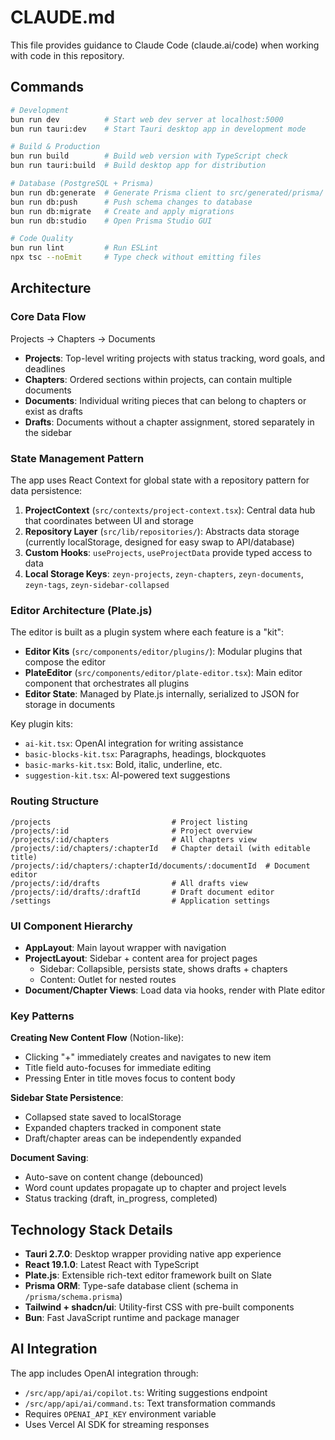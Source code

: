 # CLAUDE.md

This file provides guidance to Claude Code (claude.ai/code) when working with code in this repository.

## Commands

```bash
# Development
bun run dev          # Start web dev server at localhost:5000
bun run tauri:dev    # Start Tauri desktop app in development mode

# Build & Production
bun run build        # Build web version with TypeScript check
bun run tauri:build  # Build desktop app for distribution

# Database (PostgreSQL + Prisma)
bun run db:generate  # Generate Prisma client to src/generated/prisma/
bun run db:push      # Push schema changes to database
bun run db:migrate   # Create and apply migrations
bun run db:studio    # Open Prisma Studio GUI

# Code Quality
bun run lint         # Run ESLint
npx tsc --noEmit     # Type check without emitting files
```

## Architecture

### Core Data Flow
Projects → Chapters → Documents

- **Projects**: Top-level writing projects with status tracking, word goals, and deadlines
- **Chapters**: Ordered sections within projects, can contain multiple documents
- **Documents**: Individual writing pieces that can belong to chapters or exist as drafts
- **Drafts**: Documents without a chapter assignment, stored separately in the sidebar

### State Management Pattern
The app uses React Context for global state with a repository pattern for data persistence:

1. **ProjectContext** (`src/contexts/project-context.tsx`): Central data hub that coordinates between UI and storage
2. **Repository Layer** (`src/lib/repositories/`): Abstracts data storage (currently localStorage, designed for easy swap to API/database)
3. **Custom Hooks**: `useProjects`, `useProjectData` provide typed access to data
4. **Local Storage Keys**: `zeyn-projects`, `zeyn-chapters`, `zeyn-documents`, `zeyn-tags`, `zeyn-sidebar-collapsed`

### Editor Architecture (Plate.js)
The editor is built as a plugin system where each feature is a "kit":

- **Editor Kits** (`src/components/editor/plugins/`): Modular plugins that compose the editor
- **PlateEditor** (`src/components/editor/plate-editor.tsx`): Main editor component that orchestrates all plugins
- **Editor State**: Managed by Plate.js internally, serialized to JSON for storage in documents

Key plugin kits:
- `ai-kit.tsx`: OpenAI integration for writing assistance
- `basic-blocks-kit.tsx`: Paragraphs, headings, blockquotes
- `basic-marks-kit.tsx`: Bold, italic, underline, etc.
- `suggestion-kit.tsx`: AI-powered text suggestions

### Routing Structure
```
/projects                           # Project listing
/projects/:id                       # Project overview
/projects/:id/chapters              # All chapters view  
/projects/:id/chapters/:chapterId   # Chapter detail (with editable title)
/projects/:id/chapters/:chapterId/documents/:documentId  # Document editor
/projects/:id/drafts                # All drafts view
/projects/:id/drafts/:draftId       # Draft document editor
/settings                           # Application settings
```

### UI Component Hierarchy
- **AppLayout**: Main layout wrapper with navigation
- **ProjectLayout**: Sidebar + content area for project pages
  - Sidebar: Collapsible, persists state, shows drafts + chapters
  - Content: Outlet for nested routes
- **Document/Chapter Views**: Load data via hooks, render with Plate editor

### Key Patterns

**Creating New Content Flow** (Notion-like):
- Clicking "+" immediately creates and navigates to new item
- Title field auto-focuses for immediate editing
- Pressing Enter in title moves focus to content body

**Sidebar State Persistence**:
- Collapsed state saved to localStorage
- Expanded chapters tracked in component state
- Draft/chapter areas can be independently expanded

**Document Saving**:
- Auto-save on content change (debounced)
- Word count updates propagate up to chapter and project levels
- Status tracking (draft, in_progress, completed)

## Technology Stack Details

- **Tauri 2.7.0**: Desktop wrapper providing native app experience
- **React 19.1.0**: Latest React with TypeScript
- **Plate.js**: Extensible rich-text editor framework built on Slate
- **Prisma ORM**: Type-safe database client (schema in `/prisma/schema.prisma`)
- **Tailwind + shadcn/ui**: Utility-first CSS with pre-built components
- **Bun**: Fast JavaScript runtime and package manager

## AI Integration

The app includes OpenAI integration through:
- `/src/app/api/ai/copilot.ts`: Writing suggestions endpoint
- `/src/app/api/ai/command.ts`: Text transformation commands
- Requires `OPENAI_API_KEY` environment variable
- Uses Vercel AI SDK for streaming responses
